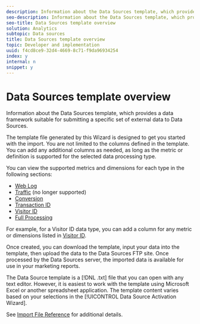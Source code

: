 ```yaml
---
description: Information about the Data Sources template, which provides a data framework suitable for submitting a specific set of external data to Data Sources.
seo-description: Information about the Data Sources template, which provides a data framework suitable for submitting a specific set of external data to Data Sources.
seo-title: Data Sources template overview
solution: Analytics
subtopic: Data sources
title: Data Sources template overview
topic: Developer and implementation
uuid: f4cd8ce9-32d4-4669-8c71-f9da96934254
index: y
internal: n
snippet: y
---
```


# Data Sources template overview

Information about the Data Sources template, which provides a data framework suitable for submitting a specific set of external data to Data Sources.

The template file generated by this Wizard is designed to get you started with the import. You are not limited to the columns defined in the template. You can add any additional columns as needed, as long as the metric or definition is supported for the selected data processing type.

You can view the supported metrics and dimensions for each type in the following sections:

* [Web Log](../../c_data_sources/c_datasrc_types/datasrc_web_log.md#concept_E25D89C8B90A41FEB7DF4E936CACEE2B) 
* [Traffic](../../c_data_sources/c_datasrc_types/datasrc_traffic.md#concept_F50D3AC6A5544D06BB81EF1E279576BC) (no longer supported) 
* [Conversion](../../c_data_sources/c_datasrc_types/datasrc_conversion.md#concept_FA3B6557128649C0B662E95C6B617FA0) 
* [Transaction ID](../../c_data_sources/c_datasrc_types/datasrc_transactionID.md#concept_A97302E9EC45468A8F30285FACE8C776) 
* [Visitor ID](../../c_data_sources/c_datasrc_types/datasrc_visitorID.md#concept_1CFAA61D57A84B22A41F7A8E0DFCAAB5) 
* [Full Processing](../../c_data_sources/c_datasrc_types/datasrc_full_processing.md#concept_975B1BB9981D49139B4EE09C78CDE6ED)

For example, for a Visitor ID data type, you can add a column for any metric or dimensions listed in [Visitor ID](../../c_data_sources/c_datasrc_types/datasrc_visitorID.md#concept_1CFAA61D57A84B22A41F7A8E0DFCAAB5).

Once created, you can download the template, input your data into the template, then upload the data to the Data Sources FTP site. Once processed by the Data Sources server, the imported data is available for use in your marketing reports.

The Data Source template is a [!DNL .txt] file that you can open with any text editor. However, it is easiest to work with the template using Microsoft Excel or another spreadsheet application. The template content varies based on your selections in the [!UICONTROL Data Source Activation Wizard].

See [Import File Reference](../../c_data_sources/datasrc_template/datasrc_import_file_reference.md#concept_472095E1D011434D98A21C101A4618BD) for additional details. 
